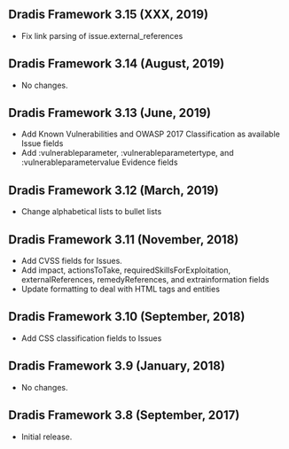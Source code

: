 ## Dradis Framework 3.15 (XXX, 2019) ##

*   Fix link parsing of issue.external_references

## Dradis Framework 3.14 (August, 2019) ##

*   No changes.

## Dradis Framework 3.13 (June, 2019)

* Add Known Vulnerabilities and OWASP 2017 Classification as available Issue fields
* Add :vulnerableparameter, :vulnerableparametertype, and :vulnerableparametervalue Evidence fields

## Dradis Framework 3.12 (March, 2019)

* Change alphabetical lists to bullet lists

## Dradis Framework 3.11 (November, 2018) ##

*   Add CVSS fields for Issues.
*   Add impact, actionsToTake, requiredSkillsForExploitation, externalReferences, remedyReferences, and extrainformation fields
*   Update formatting to deal with HTML tags and entities

## Dradis Framework 3.10 (September, 2018) ##

*  Add CSS classification fields to Issues

## Dradis Framework 3.9 (January, 2018) ##

*   No changes.

## Dradis Framework 3.8 (September, 2017) ##

*   Initial release.
